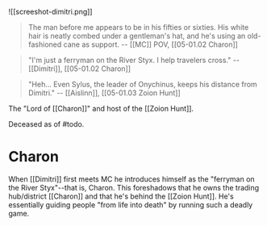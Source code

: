 ![[screeshot-dimitri.png]]

> The man before me appears to be in his fifties or sixties. His white hair is neatly combed under a gentleman's hat, and he's using an old-fashioned cane as support.
> -- [[MC]] POV, [[05-01.02 Charon]]

> "I'm just a ferryman on the River Styx. I help travelers cross."
> -- [[Dimitri]], [[05-01.02 Charon]]

> "Heh... Even Sylus, the leader of Onychinus, keeps his distance from Dimitri."
> -- [[Aislinn]], [[05-01.03 Zoion Hunt]]

The "Lord of [[Charon]]" and host of the [[Zoion Hunt]].

Deceased as of #todo.
# Charon
When [[Dimitri]] first meets MC he introduces himself as the "ferryman on the River Styx"--that is, Charon. This foreshadows that he owns the trading hub/district [[Charon]] and that he's behind the [[Zoion Hunt]]. He's essentially guiding people "from life into death" by running such a deadly game.
